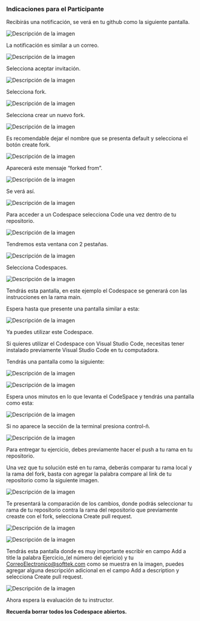 ### Indicaciones para el Participante
Recibirás una notificación, se verá en tu github como la siguiente pantalla.

![Descripción de la imagen](../Imagenes/Img6.png)

La notificación es similar a un correo.

![Descripción de la imagen](../Imagenes/Img7.png)

Selecciona aceptar invitación.

![Descripción de la imagen](../Imagenes/Img8.png)

Selecciona fork.

![Descripción de la imagen](../Imagenes/Img9.png)

Selecciona crear un nuevo fork.

![Descripción de la imagen](../Imagenes/Img10.png)

Es recomendable dejar el nombre que se presenta default y selecciona el botón create fork.

![Descripción de la imagen](../Imagenes/Img11.png)

Aparecerá este mensaje “forked from”.

![Descripción de la imagen](../Imagenes/Img12.png)

Se verá así.

![Descripción de la imagen](../Imagenes/Img13.png)

Para acceder a un Codespace selecciona Code una vez dentro de tu repositorio.

![Descripción de la imagen](../Imagenes/Img14.png)

Tendremos esta ventana con 2 pestañas.

![Descripción de la imagen](../Imagenes/Img15.png)

Selecciona Codespaces.

![Descripción de la imagen](../Imagenes/Img16.png)

Tendrás esta pantalla, en este ejemplo el Codespace se generará con las instrucciones en la rama main. 

Espera hasta que presente una pantalla similar a esta:

![Descripción de la imagen](../Imagenes/Img17.png)

Ya puedes utilizar este Codespace.

Si quieres utilizar el Codespace con Visual Studio Code, necesitas tener instalado previamente Visual Studio Code en tu computadora.

Tendrás una pantalla como la siguiente:

![Descripción de la imagen](../Imagenes/Img18.png)

![Descripción de la imagen](../Imagenes/Img19.png)

Espera unos minutos en lo que levanta el CodeSpace y tendrás una pantalla como esta:

![Descripción de la imagen](../Imagenes/Img20.png)

Si no aparece la sección de la terminal presiona control-ñ.

![Descripción de la imagen](../Imagenes/Img21.png)

Para entregar tu ejercicio, debes previamente hacer el push a tu rama en tu repositorio.


Una vez que tu solución esté en tu rama, deberás comparar tu rama local y la rama del fork, basta con agregar la palabra compare al link de tu repositorio como la siguiente imagen.

![Descripción de la imagen](../Imagenes/Img27.png)


Te presentará la comparación de los cambios, donde podrás seleccionar tu rama de tu repositorio contra la rama del repositorio que previamente creaste con el fork, selecciona Create pull request.

![Descripción de la imagen](../Imagenes/Img28.png)

![Descripción de la imagen](../Imagenes/Img27_1.png)

Tendrás esta pantalla donde es muy importante escribir en campo Add a title la palabra Ejercicio_(el número del ejericio) y tu CorreoElectronico@softtek.com como se muestra en la imagen, puedes agregar alguna descripción adicional en el campo Add a description y selecciona Create pull request.

![Descripción de la imagen](../Imagenes/Img29.png)

Ahora espera la evaluación de tu instructor.

**Recuerda borrar todos los Codespace abiertos.**










